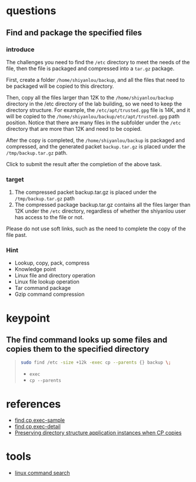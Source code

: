 # questions
## Find and package the specified files
### introduce

The challenges you need to find the `/etc` directory to meet the needs of the file, then the file is packaged and compressed into a `tar.gz` package.


First, create a folder `/home/shiyanlou/backup`, and all the files that need to be packaged will be copied to this directory.


Then, copy all the files larger than 12K to the `/home/shiyanlou/backup` directory in the /etc directory of the lab building, so we need to keep the directory structure. For example, the `/etc/apt/trusted.gpg` file is 14K, and it will be copied to the `/home/shiyanlou/backup/etc/apt/trusted.gpg` path position. Notice that there are many files in the subfolder under the `/etc` directory that are more than 12K and need to be copied.


After the copy is completed, the `/home/shiyanlou/backup` is packaged and compressed, and the generated packet `backup.tar.gz` is placed under the `/tmp/backup.tar.gz` path.


Click to submit the result after the completion of the above task.

### target
1. The compressed packet backup.tar.gz is placed under the `/tmp/backup.tar.gz` path
2. The compressed package backup.tar.gz contains all the files larger than 12K under the `/etc` directory, regardless of whether the shiyanlou user has access to the file or not.


Please do not use soft links, such as the need to complete the copy of the file past.


### Hint
- Lookup, copy, pack, compress
- Knowledge point
- Linux file and directory operation
- Linux file lookup operation
- Tar command package
- Gzip command compression



# keypoint

## The find command looks up some files and copies them to the specified directory

> ```bash
> sudo find /etc -size +12k -exec cp --parents {} backup \;
> ```
>
> - `exec`
> - `cp --parents`

# references

- [find,cp,exec-sample](http://blog.csdn.net/longintchar/article/details/51493562)
- [find,cp,exec-detail](https://www.kafan.cn/edu/6999644.html)
- [Preserving directory structure application instances when CP copies](http://blog.csdn.net/wgembed/article/details/39668645)

# tools

- [linux command search](http://man.linuxde.net/)
